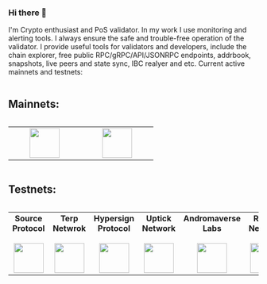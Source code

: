 ### Hi there 👋
I'm Crypto enthusiast and PoS validator.
In my work I use monitoring and alerting tools. I always ensure the safe and trouble-free operation of the validator.
I provide useful tools for validators and developers, include the chain explorer, free public RPC/gRPC/API/JSONRPC endpoints, addrbook, snapshots, live peers and state sync, IBC realyer and etc.
Current active mainnets and testnets:

<div align="center">
  <div style="display: flex; align-items: flex-start;">
  <h2>Mainnets:</h2>
  </div>
</div>

<table width="350px" align="center">
    <tbody>
        <tr valign="top">
            <td width="130px" align="center">
            <span><strong></strong></span>
            <a href="https://explorer.nodestake.top/planq/staking/plqvaloper190r5g0cntxf3tys833juvtawctc739g2ugtlgp" target="_blank" rel="noopener noreferrer">
            <img height="60px" src="https://user-images.githubusercontent.com/49861610/212309157-13df7cce-1354-4f0f-942b-04fc4c6ad391.png">
            </td>
            <td width="130px" align="center">
            <span><strong></strong></span>
            <a href="https://quicksilver.explorers.guru/validator/quickvaloper14d92gdqcmg3kc4d4uwm2a9y6n9gzd8qkvgq2ec" target="_blank" rel="noopener noreferrer">
            <img height="60px" src="https://user-images.githubusercontent.com/49861610/212309014-fd474d81-e254-4cee-a5b2-8cc0c5b8ff75.png">
            </td>
        </tr>
    </tbody>
</table>
<div align="center">
  <div style="display: flex; align-items: flex-start;">
  <h2>Testnets:</h2>
  </div>
</div>

<table width="320px" align="center">
    <tbody>
        <tr valign="top">
            <td width="130px" align="center">
            <span><strong>Source Protocol</strong></span><br><br />
            <a href="https://explorer.stavr.tech/source/staking/sourcevaloper1382qzdn8p5yrup0t7uasfhcswe9scumfm6lung" target="_blank" rel="noopener noreferrer">
            <img height="60px" src="https://user-images.githubusercontent.com/49861610/212309740-13ecee84-a391-496b-b320-5847f29a85a1.png"> </a>
            </td>
            <td width="130px" align="center">
            <span><strong>Terp Netwrok</strong></span><br><br />
            <a href="https://explorer.bccnodes.com/terp/staking/terpvaloper10kq6fdfvddlwf29pxpf4g6y8ds786283l8rrjj" target="_blank" rel="noopener noreferrer">
            <img height="60px" src="https://user-images.githubusercontent.com/49861610/212310019-8dca201c-11de-4af5-91a6-bf910a9c772b.png"> </a>
            </td>          
            <td width="130px" align="center">
            <span><strong>Hypersign Protocol</strong></span><br><br />
            <a href="https://explorer.hypersign.id/hypersign-testnet/staking/hidvaloper1luf6az4xlwtvnfywxtcczkt37hrrv08lsp8sem" target="_blank" rel="noopener noreferrer">
            <img height="60px" src="https://user-images.githubusercontent.com/49861610/212310248-134ef8db-6b80-4d6c-a2ab-73d9ecd09ef0.jpg"> </a>
            </td>          
            <td width="130px" align="center">
            <span><strong>Uptick Network</strong></span><br><br />
            <a href="https://exp.utsa.tech/uptick-test/staking/uptickvaloper14vcs4wkvml48uys4q0sdjmksj7mnd88j9f50z5" target="_blank" rel="noopener noreferrer">
            <img height="60px" src="https://user-images.githubusercontent.com/49861610/212310499-c7c2c55b-c35f-40bc-a524-78e750d40f05.png"> </a>
            </td>   
            <td width="130px" align="center">
            <span><strong>Andromaverse Labs</strong></span><br><br />
            <a href="https://explorer.bccnodes.com/androma/staking/andrvaloper1jsnh3pqvtwyrdxqexeu4ntgepfsd4n35asm6tt" target="_blank" rel="noopener noreferrer">
            <img height="60px" src="https://user-images.githubusercontent.com/49861610/212310725-ee976077-eb26-490e-bd32-0d6e20791292.png"> </a>
            </td>   
            <td width="130px" align="center">
            <span><strong>Realio Network</strong></span><br><br />
            <a href="https://explorer.ppnv.space/realio/staking/realiovaloper1d2h6umsdlyn97hk0n9pq87lj98gty48xzqsz5k" target="_blank" rel="noopener noreferrer">
            <img height="60px" src="https://user-images.githubusercontent.com/49861610/212311041-67091c84-b626-4670-896d-8d1b4b2e1e7d.jpg"> </a>
            </td>   
            <td width="130px" align="center">
            <span><strong>Crowd Control</strong></span><br><br />
            <a href="https://explorer.kjnodes.com/cardchain-test/staking/ccvaloper1cqd0ka6td2tr7ulfd3ynggk0njspcp58ygpndd" target="_blank" rel="noopener noreferrer">
            <img height="60px" src="https://user-images.githubusercontent.com/49861610/212311207-9d060a5b-f2b7-4253-bfa3-ded8ecdb9b40.png"> </a>
            </td>   
            <td width="130px" align="center">
            <span><strong>Humans</strong></span><br><br />
            <a href="https://explorer.humans.zone/humans-testnet/staking/humanvaloper1pmffd58pq9mg6qw0rudhvd9mfm84lkw8mael58" target="_blank" rel="noopener noreferrer">
            <img height="60px" src="https://user-images.githubusercontent.com/49861610/212311850-cc5990a3-1649-4941-a422-f58700ed84f3.png"> </a>
            </td>   
            <td width="130px" align="center">
            <span><strong>HAQQ</strong></span><br><br />
            <a href="https://haqq.explorers.guru/validator/haqqvaloper1576jsw9nsvv93lezf8rapkzwk7ajsf7gphyfex" target="_blank" rel="noopener noreferrer">
            <img height="60px" src="https://user-images.githubusercontent.com/49861610/212312094-74b1456c-c5ac-49d3-b846-54a50314d69f.png"> </a>
            </td>   
            <td width="130px" align="center">
            <span><strong>OKP4 Network</strong></span><br><br />
            <a href="https://okp4.explorers.guru/validator/okp4valoper1d26y0n0y84yj2r9gzeyudzd6v5c8z6m7mund8z" target="_blank" rel="noopener noreferrer">
            <img height="60px" src="https://user-images.githubusercontent.com/49861610/212312329-59af287a-0b13-4d09-9d8a-e0a2b1e62a0a.png"> </a>
           </td>   
        </tr>
    </tbody>
</table>
